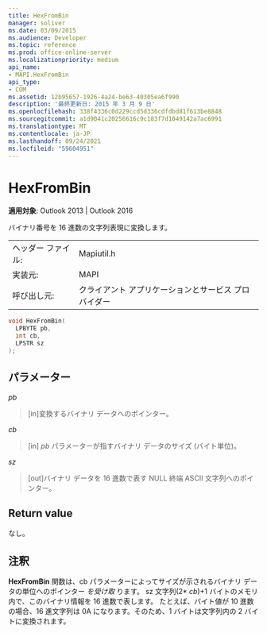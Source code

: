 ```yaml
---
title: HexFromBin
manager: soliver
ms.date: 03/09/2015
ms.audience: Developer
ms.topic: reference
ms.prod: office-online-server
ms.localizationpriority: medium
api_name:
- MAPI.HexFromBin
api_type:
- COM
ms.assetid: 12b95657-1926-4a24-be63-40305ea6f990
description: '最終更新日: 2015 年 3 月 9 日'
ms.openlocfilehash: 338f4336c0d229ccd5d336cdfdbd81f613be8848
ms.sourcegitcommit: a1d9041c20256616c9c183f7d1049142a7ac6991
ms.translationtype: MT
ms.contentlocale: ja-JP
ms.lasthandoff: 09/24/2021
ms.locfileid: "59604951"
---
```

# <a name="hexfrombin"></a>HexFromBin

  
  
**適用対象**: Outlook 2013 | Outlook 2016 
  
バイナリ番号を 16 進数の文字列表現に変換します。 
  
|||
|:-----|:-----|
|ヘッダー ファイル:  <br/> |Mapiutil.h  <br/> |
|実装元:  <br/> |MAPI  <br/> |
|呼び出し元:  <br/> |クライアント アプリケーションとサービス プロバイダー  <br/> |
   
```cpp
void HexFromBin(
  LPBYTE pb,
  int cb,
  LPSTR sz
);
```

## <a name="parameters"></a>パラメーター

 _pb_
  
> [in]変換するバイナリ データへのポインター。 
    
 _cb_
  
> [in]  _pb_ パラメーターが指すバイナリ データのサイズ (バイト単位)。 
    
 _sz_
  
> [out]バイナリ データを 16 進数で表す NULL 終端 ASCII 文字列へのポインター。
    
## <a name="return-value"></a>Return value

なし。
  
## <a name="remarks"></a>注釈

**HexFromBin** 関数は、cb パラメーターによってサイズが示されるバイナリ データの単位へのポインター _を受け取_ ります。 sz 文字列(2* _cb_)+1 バイトのメモリ内で、このバイナリ情報を 16 進数で表します。 たとえば、バイト値が 10 進数の場合、16 進文字列は 0A になります。そのため、1 バイトは文字列内の 2 バイトに変換されます。 
  

